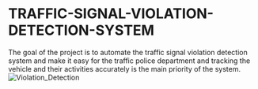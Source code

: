# TRAFFIC-SIGNAL-VIOLATION-DETECTION-SYSTEM
The goal of the project is to automate the traffic signal violation detection system and make it easy  for the traffic police department and tracking the vehicle and their activities accurately is  the main priority of the system. 
![Violation_Detection](https://user-images.githubusercontent.com/73476296/213903060-339bd512-d851-4a38-9c50-392803333bbf.jpg)
